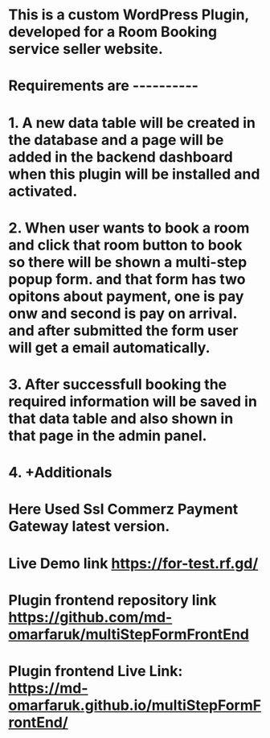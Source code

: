 # This is a custom WordPress Plugin, developed for a Room Booking service seller website.
# Requirements are ----------
# 1. A new data table will be created in the database and a page will be added in the backend dashboard when this plugin will be installed and activated. 
# 2. When user wants to book a room and click that room button to book so there will be shown a multi-step popup form. and that form has two opitons about payment, one is pay onw and second is pay on arrival. and after submitted the form user will get a email automatically.
# 3. After successfull booking the required information will be saved in that data table and also shown in that page in the admin panel.
# 4. +Additionals
# Here Used Ssl Commerz Payment Gateway latest version.
# Live Demo link https://for-test.rf.gd/
# Plugin frontend repository link https://github.com/md-omarfaruk/multiStepFormFrontEnd
# Plugin frontend Live Link: https://md-omarfaruk.github.io/multiStepFormFrontEnd/
